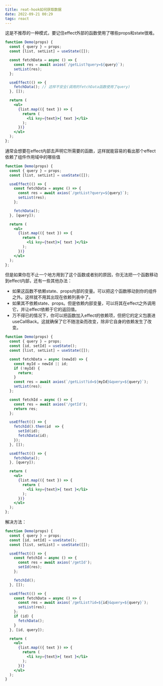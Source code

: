 ```yaml
---
title: reat-hook如何获取数据
date: 2022-09-21 00:29
tags: react
---
```


这是不推荐的一种模式，要记住effect外部的函数使用了哪些props和state很难。
```jsx
function Demo(props) {
  const { query } = props;
  const [list, setList] = useState([]);

  const fetchData = async () => {
    const res = await axios(`/getList?query=${query}`);
    setList(res);
  };

  useEffect(() => {
    fetchData(); // 这样不安全(调用的fetchData函数使用了query)
  }, []);

  return (
    <ul>
      {list.map(({ text }) => {
        return (
          <li key={text}>{ text }</li>
        );
      })}
    </ul>
  );
};
```

通常会想要在effect内部去声明它所需要的函数，这样就能容易的看出那个effect依赖了组件作用域中的哪些值
```jsx
function Demo(props) {
  const { query } = props;
  const [list, setList] = useState([]);

  useEffect(() => {
    const fetchData = async () => {
      const res = await axios(`/getList?query=${query}`);
      setList(res);
    };

    fetchData();
  }, [query]);

  return (
    <ul>
      {list.map(({ text }) => {
        return (
          <li key={text}>{ text }</li>
        );
      })}
    </ul>
  );
};
```

但是如果你在不止一个地方用到了这个函数或者别的原因，你无法把一个函数移动到effect内部，还有一些其他办法：

+ 如果这函数不依赖state、props内部的变量。可以把这个函数移动到你的组件之外。这样就不用其出现在依赖列表中了。
+ 如果其不依赖state、props。但是依赖内部变量，可以将其在effect之外调用它，并让effect依赖于它的返回值。
+ 万不得已的情况下，你可以把函数加入effect的依赖项，但把它的定义包裹进useCallBack。这就确保了它不随渲染而改变，除非它自身的依赖发生了改变。

```jsx
function Demo(props) {
  const { query } = props;
  const [id, setId] = useState();
  const [list, setList] = useState([]);

  const fetchData = async (newId) => {
    const myId = newId || id;
    if (!myId) {
      return;
    }
    const res = await axios(`/getList?id=${myId}&query=${query}`);
    setList(res);
  };

  const fetchId = async () => {
    const res = await axios('/getId');
    return res;
  };

  useEffect(() => {
    fetchId().then(id  => {
      setId(id);
      fetchData(id);
    });
  }, []);

  useEffect(() => {
    fetchData();
  }, [query]);

  return (
    <ul>
      {list.map(({ text }) => {
        return (
          <li key={text}>{ text }</li>
        );
      })}
    </ul>
  );
};
```

解决方法：
```jsx
function Demo(props) {
  const { query } = props;
  const [id, setId] = useState();
  const [list, setList] = useState([]);

  useEffect(() => {
    const fetchId = async () => {
      const res = await axios('/getId');
      setId(res);
    };

    fetchId();
  }, []);

  useEffect(() => {
    const fetchData = async () => {
      const res = await axios(`/getList?id=${id}&query=${query}`);
      setList(res);
    };
    if (id) {
      fetchData();
    }
  }, [id, query]);

  return (
    <ul>
      {list.map(({ text }) => {
        return (
          <li key={text}>{ text }</li>
        );
      })}
    </ul>
  );
}
```